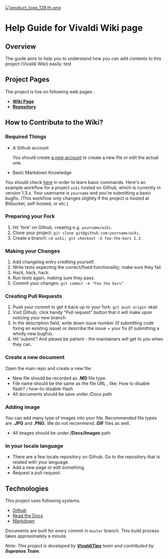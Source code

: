 
[![product_logo_128.th.png](https://cdn.scrot.moe/images/2018/09/22/product_logo_128.th.png)](https://scrot.moe/image/95Nnj)
# Help Guide for Vivaldi Wiki page

## Overview

The guide aims to help you to understand how you can add contents to this project (Vivaldi Wiki) easily.
test

## Project Pages

The project is live on following web pages :

* **[Wiki Page](http://wiki.vivalditips.com/en/latest/)**
* **[Repository](https://github.com/vivalditurkiye/wiki)**

## How to Contribute to the Wiki?

### Required Things

* A Github account

  You should create [a new account](https://github.com/join) to create a new file or edit the actual one.

* Basic Markdown Knowledge

You should check [here](http://commonmark.org/help/) in order to learn basic commands.
Here's an example workflow for a project ``wiki`` hosted on Github, which
is currently in version 1.3.x. Your username is ``yourname`` and you're
submitting a basic bugfix. (This workflow only changes slightly if the project
is hosted at Bitbucket, self-hosted, or etc.)

### Preparing your Fork

1. Hit 'fork' on Github, creating e.g. ``yourname/wiki``.
2. Clone your project: ``git clone git@github.com:yourname/wiki``.
3. Create a branch: ``cd wiki; git checkout -b foo-the-bars 1.3``.

### Making your Changes

1. Add changelog entry crediting yourself.
2. Write tests expecting the correct/fixed functionality; make sure they fail.
3. Hack, hack, hack.
4. Run tests again, making sure they pass.
5. Commit your changes: ``git commit -m "Foo the bars"``

### Creating Pull Requests

1. Push your commit to get it back up to your fork: ``git push origin HEAD``
2. Visit Github, click handy "Pull request" button that it will make upon
   noticing your new branch.
3. In the description field, write down issue number (if submitting code fixing
   an existing issue) or describe the issue + your fix (if submitting a wholly
   new bugfix).
4. Hit 'submit'! And please be patient - the maintainers will get to you when
   they can.

### Create a new document

Open the main repo and create a new file:

* New file should be recorded as **.MD** file type.
* File name should be the same as the file URL , like;
  How to disable flash? / how-to-disable-flash
* All documents should be save under /Docs path

### Adding image

You can add many type of images into your file. Recommended file types are **.JPG** and **.PNG**. We do not recommend **.GIF** files as well.

* All images should be under **/Docs/Images** path


### In your locale language

* There are a few locale repository on Github. Go to the repository that is related with your language.
* Add a new page or edit something.
* Request a pull-request.

## Technologies

This project uses following systems.

* [Github](https://github.com)
* [Read the Docs](https://readthedocs.org/)
* [Markdown](http://commonmark.org/)

Documents are built for every commit in `master` branch. This build process takes approximately a minute.

_Note: This project is developed by **[VivaldiTips](http://vivalditips.com)** team and contributed by **Sopranos Team**._
